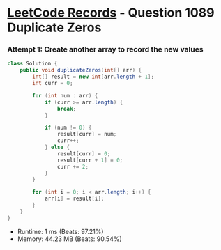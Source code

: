 # [LeetCode Records](../../README.md) - Question 1089 Duplicate Zeros

### Attempt 1: Create another array to record the new values
```java
class Solution {
    public void duplicateZeros(int[] arr) {
        int[] result = new int[arr.length + 1];
        int curr = 0;

        for (int num : arr) {
            if (curr >= arr.length) {
                break;
            }

            if (num != 0) {
                result[curr] = num;
                curr++;
            } else {
                result[curr] = 0;
                result[curr + 1] = 0;
                curr += 2;
            }
        }

        for (int i = 0; i < arr.length; i++) {
            arr[i] = result[i];
        }
    }
}
```
- Runtime: 1 ms (Beats: 97.21%)
- Memory: 44.23 MB (Beats: 90.54%)

<br>
